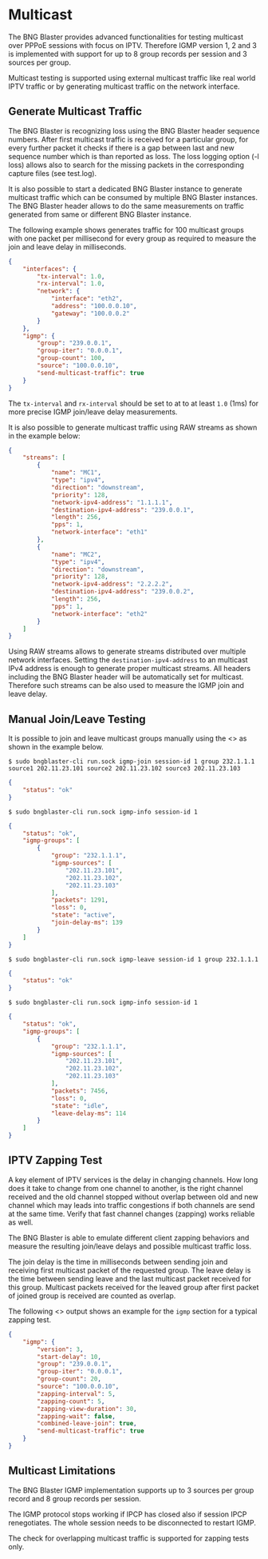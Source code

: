 # Multicast

The BNG Blaster provides advanced functionalities for testing multicast
over PPPoE sessions with focus on IPTV. Therefore IGMP version 1, 2 and 3
is implemented with support for up to 8 group records per session and 3
sources per group.

Multicast testing is supported using external multicast traffic like real
world IPTV traffic or by generating multicast traffic on the network interface.

## Generate Multicast Traffic

The BNG Blaster is recognizing loss using the BNG Blaster header sequence numbers.
After first multicast traffic is received for a particular group, for every further
packet it checks if there is a gap between last and new sequence number which is than
reported as loss. The loss logging option (-l loss) allows also to search for the missing
packets in the corresponding capture files (see test.log).

It is also possible to start a dedicated BNG Blaster instance to generate multicast
traffic which can be consumed by multiple BNG Blaster instances. The BNG Blaster
header allows to do the same measurements on traffic generated from same or different
BNG Blaster instance.

The following example shows generates traffic for 100 multicast groups
with one packet per millisecond for every group as required to measure the join and leave
delay in milliseconds.
```json
{
    "interfaces": {
        "tx-interval": 1.0,
        "rx-interval": 1.0,
        "network": {
            "interface": "eth2",
            "address": "100.0.0.10",
            "gateway": "100.0.0.2"
        }
    },
    "igmp": {
        "group": "239.0.0.1",
        "group-iter": "0.0.0.1",
        "group-count": 100,
        "source": "100.0.0.10",
        "send-multicast-traffic": true
    }
}
```

The `tx-interval` and `rx-interval` should be set to at to at least `1.0` (1ms) for more
precise IGMP join/leave delay measurements.

It is also possible to generate multicast traffic using RAW streams as shown in the
example below:

```json
{
    "streams": [
        {
            "name": "MC1",
            "type": "ipv4",
            "direction": "downstream",
            "priority": 128,
            "network-ipv4-address": "1.1.1.1",
            "destination-ipv4-address": "239.0.0.1",
            "length": 256,
            "pps": 1,
            "network-interface": "eth1"
        },
        {
            "name": "MC2",
            "type": "ipv4",
            "direction": "downstream",
            "priority": 128,
            "network-ipv4-address": "2.2.2.2",
            "destination-ipv4-address": "239.0.0.2",
            "length": 256,
            "pps": 1,
            "network-interface": "eth2"
        }
    ]
}
```

Using RAW streams allows to generate streams distributed over multiple network interfaces.
Setting the `destination-ipv4-address` to an multicast IPv4 address is enough to generate
proper multicast streams. All headers including the BNG Blaster header will be automatically
set for multicast. Therefore such streams can be also used to measure the IGMP join and leave
delay.

## Manual Join/Leave Testing

It is possible to join and leave multicast groups manually using the <<Control Socket>> as
shown in the example below.

`$ sudo bngblaster-cli run.sock igmp-join session-id 1 group 232.1.1.1 source1 202.11.23.101 source2 202.11.23.102 source3 202.11.23.103`
```json
{
    "status": "ok"
}
```

`$ sudo bngblaster-cli run.sock igmp-info session-id 1`
```json
{
    "status": "ok",
    "igmp-groups": [
        {
            "group": "232.1.1.1",
            "igmp-sources": [
                "202.11.23.101",
                "202.11.23.102",
                "202.11.23.103"
            ],
            "packets": 1291,
            "loss": 0,
            "state": "active",
            "join-delay-ms": 139
        }
    ]
}
```

`$ sudo bngblaster-cli run.sock igmp-leave session-id 1 group 232.1.1.1 `
```json
{
    "status": "ok"
}
```

`$ sudo bngblaster-cli run.sock igmp-info session-id 1`
```json
{
    "status": "ok",
    "igmp-groups": [
        {
            "group": "232.1.1.1",
            "igmp-sources": [
                "202.11.23.101",
                "202.11.23.102",
                "202.11.23.103"
            ],
            "packets": 7456,
            "loss": 0,
            "state": "idle",
            "leave-delay-ms": 114
        }
    ]
}
```

## IPTV Zapping Test

A key element of IPTV services is the delay in changing channels.
How long does it take to change from one channel to another, is
the right channel received and the old channel stopped without overlap
between old and new channel which may leads into traffic congestions if
both channels are send at the same time. Verify that fast channel changes
(zapping) works reliable as well.

The BNG Blaster is able to emulate different client zapping behaviors and
measure the resulting join/leave delays and possible multicast traffic loss.

The join delay is the time in milliseconds between sending join and receiving
first multicast packet of the requested group. The leave delay is the time between
sending leave and the last multicast packet received for this group. Multicast packets
received for the leaved group after first packet of joined group is received are counted
as overlap.

The following <<Configuration>> output shows an example for the `igmp` section
for a typical zapping test.

```json
{
    "igmp": {
        "version": 3,
        "start-delay": 10,
        "group": "239.0.0.1",
        "group-iter": "0.0.0.1",
        "group-count": 20,
        "source": "100.0.0.10",
        "zapping-interval": 5,
        "zapping-count": 5,
        "zapping-view-duration": 30,
        "zapping-wait": false,
        "combined-leave-join": true,
        "send-multicast-traffic": true
    }
}
```

## Multicast Limitations

The BNG Blaster IGMP implementation supports up to 3 sources per group record
and 8 group records per session.

The IGMP protocol stops working if IPCP has closed also if session IPCP renegotiates.
The whole session needs to be disconnected to restart IGMP.

The check for overlapping multicast traffic is supported for zapping tests only.
